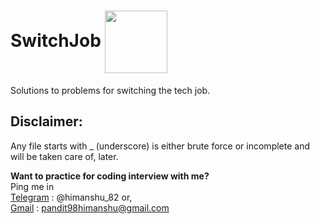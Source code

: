 # SwitchJob <img src="https://user-images.githubusercontent.com/34882878/130913521-4b23d603-a919-4b26-a9d7-fc32377c690a.png" width="100" align="center">
Solutions to problems for switching the tech job. 

## Disclaimer:
Any file starts with _ (underscore) is either brute force or incomplete and will be taken care of, later.

**Want to practice for coding interview with me?**  
Ping me in  
[Telegram](https://telegram.org) : @himanshu_82 or,  
[Gmail](https://www.google.com/intl/en-GB/gmail/about/#) : pandit98himanshu@gmail.com

